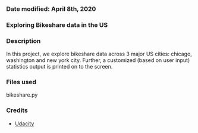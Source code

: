 ### Date modified: April 8th, 2020

### Exploring Bikeshare data in the US

### Description
In this project, we explore bikeshare data across 3 major US cities: chicago, washington and new york city. Further, a customized (based on user input) statistics output is printed on to the screen.  

### Files used
bikeshare.py

### Credits
- [Udacity](https://classroom.udacity.com/nanodegrees/nd104)
